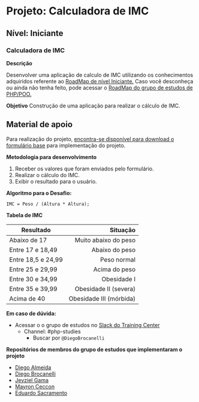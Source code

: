 # Projeto: Calculadora de IMC


## Nível: Iniciante  


### Calculadora de IMC  

__Descrição__

Desenvolver uma aplicação de calculo de IMC utilizando os conhecimentos adquiridos referente ao [RoadMap de nível Iniciante.](https://github.com/training-center/php-study-group/blob/master/material_de_apoio/roadmap/iniciante.md)
Caso você desconheça ou ainda não tenha feito, pode acessar o [RoadMap do grupo de estudos de PHP/POO.](https://github.com/training-center/php-study-group/tree/master/material_de_apoio/roadmap)

__Objetivo__
Construção de uma aplicação para realizar o cálculo de IMC.

## Material de apoio
Para realização do projeto, [encontra-se disponível para download o formulário base](/material_de_apoio/desafios/projetos/iniciante/calculadora_imc/material_de_apoio/formulario_calculadora_imc.zip) para implementação do projeto.

__Metodologia para desenvolvimento__

1. Receber os valores que foram enviados pelo formulário.  
2. Realizar o cálculo do IMC.  
3. Exibir o resultado para o usuário.  

__Algoritmo para o Desafio:__

 `IMC = Peso / (Altura * Altura); `  

__Tabela de IMC__

| Resultado          |                Situação |
| ------------------ | ----------------------: |
| Abaixo de 17       |    Muito abaixo do peso |
| Entre 17 e 18,49   |          Abaixo do peso |
| Entre 18,5 e 24,99 |             Peso normal |
| Entre 25 e 29,99   |           Acima do peso |
| Entre 30 e 34,99   |             Obesidade I |
| Entre 35 e 39,99   |   Obesidade II (severa) |
| Acima de 40        | Obesidade III (mórbida) |

__Em caso de dúvida:__

- Acessar o o grupo de estudos no [Slack do Training Center](https://github.com/training-center/slack)
    - Channel: #php-studies   
        - Buscar por `@DiegoBrocanelli`

__Repositórios de membros do grupo de estudos que implementaram o projeto__

- [Diego Almeida](https://github.com/dyhalmeida/calculadora-imc)
- [Diego Brocanelli](https://github.com/Diego-Brocanelli/projeto-calculadora-de-imc)
- [Jeyziel Gama](https://github.com/jeyziel/IMC)
- [Mayron Ceccon](https://github.com/mayronceccon/grupo-estudos-php-calculadora-imc)
- [Eduardo Sacramento](https://github.com/eduardosacra/calculadora_imc)
